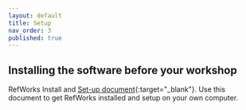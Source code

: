 ```yaml
---
layout: default
title: Setup
nav_order: 3
published: true
---
```


## Installing the software before your workshop

 RefWorks Install and [Set-up document](slides/intro-r-rstudio-slides.html){:target="_blank"}.  Use this document to get RefWorks installed and setup on your own computer.
